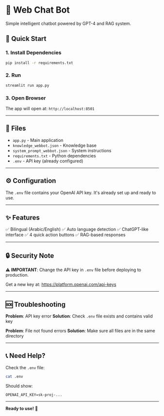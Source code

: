 # 💬 Web Chat Bot

Simple intelligent chatbot powered by GPT-4 and RAG system.

## 🚀 Quick Start

### 1. Install Dependencies
```bash
pip install -r requirements.txt
```

### 2. Run
```bash
streamlit run app.py
```

### 3. Open Browser
The app will open at: `http://localhost:8501`

---

## 📁 Files

- `app.py` - Main application
- `knowledge_webbot.json` - Knowledge base
- `system_prompt_webbot.json` - System instructions
- `requirements.txt` - Python dependencies
- `.env` - API key (already configured)

---

## ⚙️ Configuration

The `.env` file contains your OpenAI API key. It's already set up and ready to use.

---

## ✨ Features

✅ Bilingual (Arabic/English)
✅ Auto language detection
✅ ChatGPT-like interface
✅ 4 quick action buttons
✅ RAG-based responses

---

## 🔒 Security Note

⚠️ **IMPORTANT**: Change the API key in `.env` file before deploying to production.

Get a new key at: https://platform.openai.com/api-keys

---

## 🆘 Troubleshooting

**Problem**: API key error
**Solution**: Check `.env` file exists and contains valid key

**Problem**: File not found errors
**Solution**: Make sure all files are in the same directory

---

## 📞 Need Help?

Check the `.env` file:
```bash
cat .env
```

Should show:
```
OPENAI_API_KEY=sk-proj-...
```

---

**Ready to use!** 🎉
